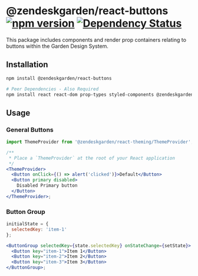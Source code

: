 # @zendeskgarden/react-buttons [![npm version](https://img.shields.io/npm/v/@zendeskgarden/react-buttons.svg?style=flat-square)](https://www.npmjs.com/package/@zendeskgarden/react-buttons) [![Dependency Status](https://img.shields.io/david/zendeskgarden/react-components.svg?path=packages/buttons&style=flat-square)](https://david-dm.org/zendeskgarden/react-components?path=packages/buttons) <!-- markdownlint-disable -->

<!-- markdownlint-enable -->

This package includes components and render prop containers relating to
buttons within the Garden Design System.

## Installation

```sh
npm install @zendeskgarden/react-buttons

# Peer Dependencies - Also Required
npm install react react-dom prop-types styled-components @zendeskgarden/react-theming
```

## Usage

### General Buttons

```jsx static
import ThemeProvider from '@zendeskgarden/react-theming/ThemeProvider';

/**
 * Place a `ThemeProvider` at the root of your React application
 */
<ThemeProvider>
  <Button onClick={() => alert('clicked')}>Default</Button>
  <Button primary disabled>
    Disabled Primary button
  </Button>
</ThemeProvider>;
```

### Button Group

```jsx static
initialState = {
  selectedKey: 'item-1'
};

<ButtonGroup selectedKey={state.selectedKey} onStateChange={setState}>
  <Button key="item-1">Item 1</Button>
  <Button key="item-2">Item 2</Button>
  <Button key="item-3">Item 3</Button>
</ButtonGroup>;
```
